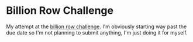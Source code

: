 # Billion Row Challenge

My attempt at the [billion row challenge][brc]. I'm obviously starting way past
the due date so I'm not planning to submit anything, I'm just doing it for
myself.

[brc]: https://www.morling.dev/blog/one-billion-row-challenge/
